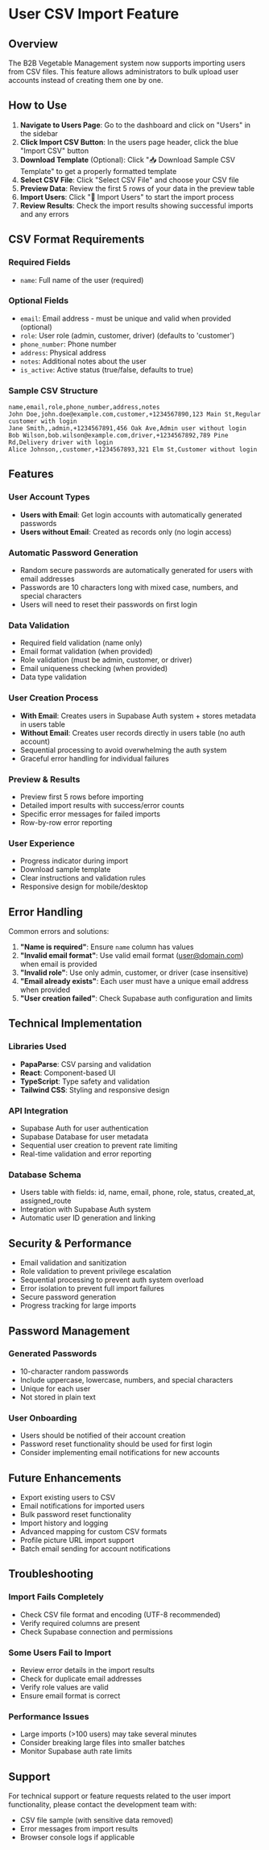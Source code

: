 # User CSV Import Feature

## Overview
The B2B Vegetable Management system now supports importing users from CSV files. This feature allows administrators to bulk upload user accounts instead of creating them one by one.

## How to Use

1. **Navigate to Users Page**: Go to the dashboard and click on "Users" in the sidebar
2. **Click Import CSV Button**: In the users page header, click the blue "Import CSV" button
3. **Download Template** (Optional): Click "📥 Download Sample CSV Template" to get a properly formatted template
4. **Select CSV File**: Click "Select CSV File" and choose your CSV file
5. **Preview Data**: Review the first 5 rows of your data in the preview table
6. **Import Users**: Click "👥 Import Users" to start the import process
7. **Review Results**: Check the import results showing successful imports and any errors

## CSV Format Requirements

### Required Fields
- `name`: Full name of the user (required)

### Optional Fields
- `email`: Email address - must be unique and valid when provided (optional)
- `role`: User role (admin, customer, driver) (defaults to 'customer')
- `phone_number`: Phone number
- `address`: Physical address
- `notes`: Additional notes about the user
- `is_active`: Active status (true/false, defaults to true)

### Sample CSV Structure
```csv
name,email,role,phone_number,address,notes
John Doe,john.doe@example.com,customer,+1234567890,123 Main St,Regular customer with login
Jane Smith,,admin,+1234567891,456 Oak Ave,Admin user without login
Bob Wilson,bob.wilson@example.com,driver,+1234567892,789 Pine Rd,Delivery driver with login
Alice Johnson,,customer,+1234567893,321 Elm St,Customer without login
```

## Features

### User Account Types
- **Users with Email**: Get login accounts with automatically generated passwords
- **Users without Email**: Created as records only (no login access)

### Automatic Password Generation
- Random secure passwords are automatically generated for users with email addresses
- Passwords are 10 characters long with mixed case, numbers, and special characters
- Users will need to reset their passwords on first login

### Data Validation
- Required field validation (name only)
- Email format validation (when provided)
- Role validation (must be admin, customer, or driver)
- Email uniqueness checking (when provided)
- Data type validation

### User Creation Process
- **With Email**: Creates users in Supabase Auth system + stores metadata in users table
- **Without Email**: Creates user records directly in users table (no auth account)
- Sequential processing to avoid overwhelming the auth system
- Graceful error handling for individual failures

### Preview & Results
- Preview first 5 rows before importing
- Detailed import results with success/error counts
- Specific error messages for failed imports
- Row-by-row error reporting

### User Experience
- Progress indicator during import
- Download sample template
- Clear instructions and validation rules
- Responsive design for mobile/desktop

## Error Handling

Common errors and solutions:

1. **"Name is required"**: Ensure `name` column has values
2. **"Invalid email format"**: Use valid email format (user@domain.com) when email is provided
3. **"Invalid role"**: Use only admin, customer, or driver (case insensitive)
4. **"Email already exists"**: Each user must have a unique email address when provided
5. **"User creation failed"**: Check Supabase auth configuration and limits

## Technical Implementation

### Libraries Used
- **PapaParse**: CSV parsing and validation
- **React**: Component-based UI
- **TypeScript**: Type safety and validation
- **Tailwind CSS**: Styling and responsive design

### API Integration
- Supabase Auth for user authentication
- Supabase Database for user metadata
- Sequential user creation to prevent rate limiting
- Real-time validation and error reporting

### Database Schema
- Users table with fields: id, name, email, phone, role, status, created_at, assigned_route
- Integration with Supabase Auth system
- Automatic user ID generation and linking

## Security & Performance

- Email validation and sanitization
- Role validation to prevent privilege escalation
- Sequential processing to prevent auth system overload
- Error isolation to prevent full import failures
- Secure password generation
- Progress tracking for large imports

## Password Management

### Generated Passwords
- 10-character random passwords
- Include uppercase, lowercase, numbers, and special characters
- Unique for each user
- Not stored in plain text

### User Onboarding
- Users should be notified of their account creation
- Password reset functionality should be used for first login
- Consider implementing email notifications for new accounts

## Future Enhancements

- Export existing users to CSV
- Email notifications for imported users
- Bulk password reset functionality
- Import history and logging
- Advanced mapping for custom CSV formats
- Profile picture URL import support
- Batch email sending for account notifications

## Troubleshooting

### Import Fails Completely
- Check CSV file format and encoding (UTF-8 recommended)
- Verify required columns are present
- Check Supabase connection and permissions

### Some Users Fail to Import
- Review error details in the import results
- Check for duplicate email addresses
- Verify role values are valid
- Ensure email format is correct

### Performance Issues
- Large imports (>100 users) may take several minutes
- Consider breaking large files into smaller batches
- Monitor Supabase auth rate limits

## Support

For technical support or feature requests related to the user import functionality, please contact the development team with:
- CSV file sample (with sensitive data removed)
- Error messages from import results
- Browser console logs if applicable 